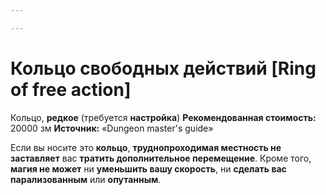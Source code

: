 ```yaml
---

---
```

# Кольцо свободных действий [Ring of free action]

Кольцо, **редкое** (требуется **настройка**)
**Рекомендованная стоимость:** 20000 зм
**Источник:** «Dungeon master's guide»

Если вы носите это **кольцо**, **труднопроходимая местность не заставляет** вас **тратить дополнительное перемещение**. Кроме того, **магия не может** ни **уменьшить вашу скорость**, ни **сделать вас парализованным** или **опутанным**.